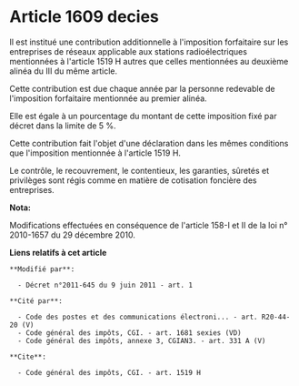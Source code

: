 # Article 1609 decies

Il est institué une contribution additionnelle à l'imposition forfaitaire sur les entreprises de réseaux applicable aux
stations radioélectriques mentionnées à l'article 1519 H autres que celles mentionnées au deuxième alinéa du III du même
article. 

Cette contribution est due chaque année par la personne redevable de l'imposition forfaitaire mentionnée au premier alinéa. 

Elle est égale à un pourcentage du montant de cette imposition fixé par décret dans la limite de 5 %. 

Cette contribution fait l'objet d'une déclaration dans les mêmes conditions que l'imposition mentionnée à l'article 1519 H. 

Le contrôle, le recouvrement, le contentieux, les garanties, sûretés et privilèges sont régis comme en matière de cotisation
foncière des entreprises.

**Nota:**

Modifications effectuées en conséquence de l'article 158-I et II de la loi n° 2010-1657 du 29 décembre 2010.

**Liens relatifs à cet article**

	**Modifié par**:

	  - Décret n°2011-645 du 9 juin 2011 - art. 1

	**Cité par**:

	  - Code des postes et des communications électroni... - art. R20-44-20 (V)
	  - Code général des impôts, CGI. - art. 1681 sexies (VD)
	  - Code général des impôts, annexe 3, CGIAN3. - art. 331 A (V)

	**Cite**:

	  - Code général des impôts, CGI. - art. 1519 H
